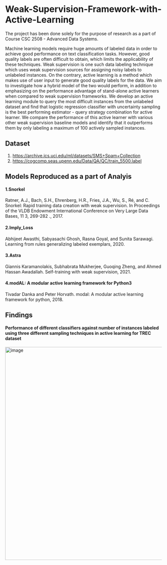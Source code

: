 # Weak-Supervision-Framework-with-Active-Learning
The project has been done solely for the purpose of research as a part of Course CSC 2508 - Advanced Data Systems.

Machine learning models require huge amounts of labeled data in order to achieve good performance on text classification tasks. However, good quality labels are often difficult to obtain, which limits the applicability of these techniques. Weak supervision is one such data labeling technique which uses weak supervision sources for assigning noisy labels to unlabeled instances. On the contrary, active learning is a method which makes use of user input to generate good quality labels for the data. We aim to investigate how a hybrid model of the two would perform, in addition to emphasizing on the performance advantage of stand-alone active learners when compared to weak supervision frameworks. We develop an active learning module to query the most difficult instances from the unlabeled dataset and find that logistic regression classifier with uncertainty sampling is the best performing estimator - query strategy combination for active learner. We compare the performance of this active learner with various other weak supervision baseline models and identify that it outperforms them by only labeling a maximum of 100 actively sampled instances.

## Dataset 
1. https://archive.ics.uci.edu/ml/datasets/SMS+Spam+Collection </br>
2. https://cogcomp.seas.upenn.edu/Data/QA/QC/train_5500.label </br>


## Models Reproduced as a part of Analyis
#### 1.Snorkel </br>
Ratner, A.J., Bach, S.H., Ehrenberg, H.R., Fries, J.A., Wu, S., Ré, and C. Snorkel: Rapid training
data creation with weak supervision. In Proceedings of the VLDB Endowment International
Conference on Very Large Data Bases, 11 3, 269-282 ., 2017.</br>

#### 2.Imply_Loss</br>
Abhijeet Awasthi, Sabyasachi Ghosh, Rasna Goyal, and Sunita Sarawagi. Learning from rules
generalizing labeled exemplars, 2020.</br>

#### 3.Astra</br>
Giannis Karamanolakis, Subhabrata Mukherjee, Guoqing Zheng, and Ahmed Hassan Awadallah.
Self-training with weak supervision, 2021.</br>

#### 4.modAL: A modular active learning framework for Python3</br>
Tivadar Danka and Peter Horvath. modal: A modular active learning framework for python,
2018.</br>

## Findings 
#### Performance of different classifiers against number of instances labeled using three different sampling techniques in active learning for TREC dataset
<img width="684" alt="image" src="https://user-images.githubusercontent.com/37900145/150080060-6d98fbce-eeb0-4031-91c5-bc533ec60f90.png">


